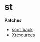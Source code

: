 # st

**Patches**
- [scrollback](https://st.suckless.org/patches/scrollback/)
- [Xresources](https://st.suckless.org/patches/xresources/)


